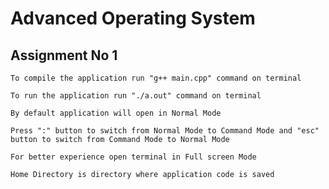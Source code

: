# Advanced Operating System
## Assignment No 1
`To compile the application run "g++ main.cpp" command on terminal`

`To run the application run "./a.out" command on terminal`

`By default application will open in Normal Mode`

`Press ":" button to switch from Normal Mode to Command Mode and "esc" button to switch from Command Mode to Normal Mode`

`For better experience open terminal in Full screen Mode`

`Home Directory is directory where application code is saved `

